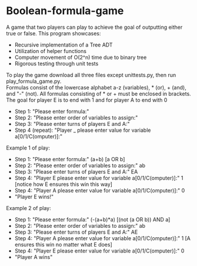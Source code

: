 # Boolean-formula-game
A game that two players can play to achieve the goal of outputting either true or false. This program showcases:
- Recursive implementation of a Tree ADT
- Utilization of helper functions
- Computer movement of O(2^n) time due to binary tree
- Rigorous testing through unit tests

To play the game download all three files except unittests.py, then run play_formula_game.py.
<br />
Formulas consist of the lowercase alphabet a-z (variables), * (or), + (and), and "-" (not). All formulas consisting of * or + must be enclosed in brackets. The goal for player E is to end with 1 and for player A to end with 0
- Step 1: "Please enter formula:"
- Step 2: "Please enter order of variables to assign:"
- Step 3: "Please enter turns of players E and A:"
- Step 4 (repeat): "Player _ please enter value for variable a[0/1/C(omputer)]:" <br />

Example 1 of play:

- Step 1: "Please enter formula:" (a+b) [a OR b]
- Step 2: "Please enter order of variables to assign:" ab
- Step 3: "Please enter turns of players E and A:" EA
- Step 4: "Player E please enter value for variable a[0/1/C(omputer)]:" 1 [notice how E ensures this win this way]
- Step 4: "Player A please enter value for variable a[0/1/C(omputer)]:" 0
- "Player E wins!" <br />

Example 2 of play:

- Step 1: "Please enter formula:" (-(a+b)*a) [(not (a OR b)) AND a]
- Step 2: "Please enter order of variables to assign:" ab
- Step 3: "Please enter turns of players E and A:" AE
- Step 4: "Player A please enter value for variable a[0/1/C(omputer)]:" 1 [A ensures this win no matter what E does]
- Step 4: "Player E please enter value for variable a[0/1/C(omputer)]:" 0
- "Player A wins"
